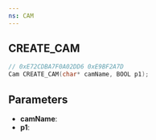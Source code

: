 ```yaml
---
ns: CAM
---
```

## CREATE_CAM

```c
// 0xE72CDBA7F0A02DD6 0xE9BF2A7D
Cam CREATE_CAM(char* camName, BOOL p1);
```

## Parameters
* **camName**:
* **p1**:
